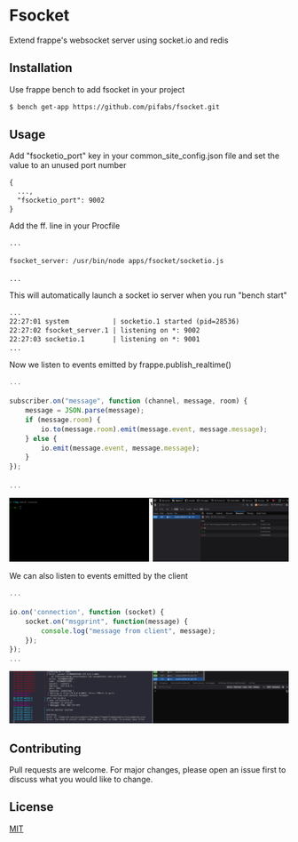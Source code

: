 # Fsocket

Extend frappe\'s websocket server using socket.io and redis

## Installation

Use frappe bench to add fsocket in your project

```bash
$ bench get-app https://github.com/pifabs/fsocket.git
```

## Usage
Add "fsocketio_port" key in your common_site_config.json file and set the value to an unused port number
```
{
  ...,
  "fsocketio_port": 9002
}
```

Add the ff. line in your Procfile
```
...

fsocket_server: /usr/bin/node apps/fsocket/socketio.js

...
```

This will automatically launch a socket io server when you run "bench start"
```
...
22:27:01 system           | socketio.1 started (pid=28536)
22:27:02 fsocket_server.1 | listening on *: 9002
22:27:03 socketio.1       | listening on *: 9001
...
```

Now we listen to events emitted by frappe.publish_realtime()
```javascript
...

subscriber.on("message", function (channel, message, room) {
	message = JSON.parse(message);
	if (message.room) {
		io.to(message.room).emit(message.event, message.message);
	} else {
		io.emit(message.event, message.message);
	}
});

...
```

![Demo](./docs/img/img_4.gif)

We can also listen to events emitted by the client
```javascript
...

io.on('connection', function (socket) {
	socket.on("msgprint", function(message) {
		console.log("message from client", message);
	});
});
...
```
![Client to Server](./docs/img/img_5.gif)
## Contributing
Pull requests are welcome. For major changes, please open an issue first to discuss what you would like to change.

## License
[MIT](https://choosealicense.com/licenses/mit/)
